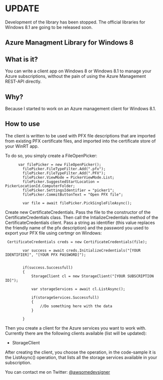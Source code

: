 
# UPDATE #
Development of the library has been stopped. The official libraries for Windows  8.1 are going to be released
soon.
## Azure Managment Library for Windows 8 ##

## What is it? ##

You can write a client app on Windows 8 or Windows 8.1 to manage your Azure subscriptions, without the pain of using the Azure Management REST-API directly.

## Why? ##

Because I started to work on an Azure management client for Windows 8.1.


## How to use ##

The client is written to be used with PFX file descriptions that are imported from existing PFX certificate files, and imported into the certificate store of your WinRT app.

To do so, you simply create a FileOpenPicker:

          var filePicker = new FileOpenPicker();
            filePicker.FileTypeFilter.Add(".pfx");
            filePicker.FileTypeFilter.Add(".PFX");
            filePicker.ViewMode = PickerViewMode.List;
            filePicker.SuggestedStartLocation = PickerLocationId.ComputerFolder;
            filePicker.SettingsIdentifier = "picker1";
            filePicker.CommitButtonText = "Open PFX file";

			var file = await filePicker.PickSingleFileAsync();

Create new CertificateCredentials. Pass the file to the constructor of the CertificateCredentials class. Then call the IntializeCredentials method of the CertificateCredentials client. Pass a string as identifier (this value replaces the friendly name of the pfx description) and the password you used to export your PFX file using certmgr on Windows:

     CertificateCredentials creds = new CertificateCredentials(file);

            var success = await creds.InitializeCredentials("[YOUR IDENTIFIER]", "[YOUR PFX PASSWORD]");

            
            if(success.Successfull)
            {
                StorageClient cl = new StorageClient("[YOUR SUBSCRIPTION ID]");
                                             
                var storageServices = await cl.ListAsync();

                if(storageServices.Successfull)
                {
					//Do something here with the data
                }

            }

Then you create a client for the Azure services you want to work with. Currently there are the following clients available (list will be updated):

- StorageClient

After creating the client, you choose the operation, in the code-sample it is the ListAsync() operation, that lists all the storage services available in your subscription.

You can contact me on Twitter: [@awsomedevsigner](https://twitter.com/AWSOMEDEVSIGNER "@awsomedevsigner")

